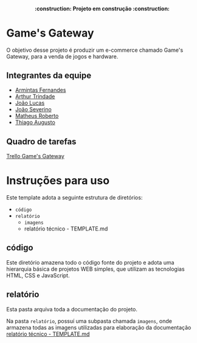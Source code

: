 <h4 align="center"> :construction: Projeto em construção :construction: </h4>

# Game's Gateway
  O objetivo desse projeto é produzir um e-commerce chamado Game's Gateway, para a venda de jogos e hardware. 

## Integrantes da equipe
 - [Armintas Fernandes](https://github.com/ArmintasFilho)
 - [Arthur Trindade](https://github.com/arthurtrin117)
 - [João Lucas](https://github.com/JoaoL-Menezes)
 - [João Severino]()
 - [Matheus Roberto](https://github.com/ma7heusS00)
 - [Thiago Augusto]()

## Quadro de tarefas
[Trello Game's Gateway](https://trello.com/b/vMjaw61v/aplicação-interativa-ecommerce-de-jogos)

# Instruções para uso
Este template adota a seguinte estrutura de diretórios: 

 - `código`
 - `relatório`
   - `imagens`
   - relatório técnico - TEMPLATE.md
     
## código
Este diretório amazena todo o código fonte do projeto e adota uma hierarquia básica de projetos WEB simples, que utilizam as tecnologias HTML, CSS e JavaScript.

## relatório
Esta pasta arquiva toda a documentação do projeto.

Na pasta `relatório`, possuí uma subpasta chamada `imagens`, onde armazena todas as imagens utilizadas para elaboração da documentação [relatório técnico - TEMPLATE.md]() 
